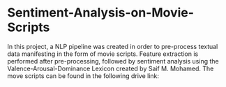 # Sentiment-Analysis-on-Movie-Scripts

In this project, a NLP pipeline was created in order to pre-process textual data manifesting in the form of movie scripts. Feature extraction
is performed after pre-processing, followed by sentiment analysis using the Valence-Arousal-Dominance Lexicon created by Saif M. Mohamed.
The move scripts can be found in the following drive link:
